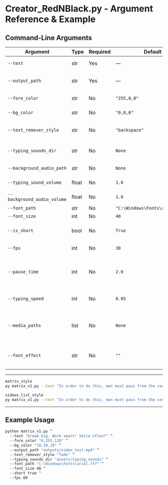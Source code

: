 # Creator_RedNBlack.py - Argument Reference & Example

## Command-Line Arguments

| Argument                    | Type   | Required | Default                        | Description |
|-----------------------------|--------|----------|--------------------------------|-------------|
| `--text`                    | str    | Yes      | —                              | Input text content to animate.
| `--output_path`             | str    | Yes      | —                              | Full output path for the generated video file.
| `--fore_color`              | str    | No       | `"255,0,0"`                    | Foreground (text) color as R,G,B.
| `--bg_color`                | str    | No       | `"0,0,0"`                      | Background color as R,G,B. 
| `--text_remover_style`      | str    | No       | `"backspace"`                  | Style to remove text: `"backspace"` or `"fadeout"`.
| `--typing_sounds_dir`       | str    | No       | `None`                         | Folder with typing sound `.mp3` files (optional).
| `--background_audio_path`   | str    | No       | `None`                         | Path for background audio file.
| `--typing_sound_volume`     | float  | No       | `1.0`                          | Volume for typing audio.
| `--background_audio_volume` | float  | No       | `1.0`                          | Volume for background sounds.
| `--font_path`               | str    | No       | `"C:\Windows\Fonts\ariblk.ttf"`| Path to `.ttf` font file.
| `--font_size`               | int    | No       | `40`                           | Font size in pixels.
| `--is_short`                | bool   | No       | `True`                         | Set to `False` for landscape (1920x1080).
| `--fps`                     | int    | No       | `30`                           | Frames per second for the output video.
| `--pause_time`              | int    | No       | `2.0`                          | Pause time (in seconds) before starting backspace/fade for each text segment.
| `--typing_speed`            | int    | No       | `0.05`                         | Typing speed (delay per character in seconds).
| `--media_paths`             | list   | No       | `None`                         | List of video or image paths for background. They will replace the color background.
| `--font_effect`             | str    | No       | `""`                           | Comma‑separated font effects: 'stroke', 'shadow', 'transparent_overlay'
---

```bash
matrix_style
py matrix_v1.py --text "In order to do this, man must pass from the competitive to the creative mind; otherwise he cannot be in harmony with the Formless Intelligence, which is always creative and never competitive in spirit." --fore_color "0,255,128" --bg_color "10,10,10" --output_path "outputs/video_test.mp4" --typing_sounds_dir "D:\2025\Projects\Presence\Presence0.1\Creator\Channels\RedNBlack\Resources\Audio\Typing_Sounds" --font_size 48

videos_list_style
py matrix_v1.py --text "In order to do this, man must pass from the competitive to the creative mind; otherwise he cannot be in harmony with the Formless Intelligence, which is always creative and never competitive in spirit." --output_path "outputs/video_test.mp4" --fore_color "0,0,0" --typing_sounds_dir "D:\2025\Projects\Presence\Presence0.1\Creator\Channels\RedNBlack\Resources\Audio\Typing_Sounds" --typing_sounds_volume "0.2" --background_audio_path "D:\2025\Projects\Presence\Presence0.1\Resources\Media_Resources\Audio\Background_Audio\Inspirational\Amazing Grace - Casa Rosa.mp3" --background_audio_volume "2.0" --font_size 48 --media_paths "D:\2025\Projects\Presence\Presence0.1\Resources\Media_Resources\Video\1080x1920\Nature\2186967-hd_1080_1350_25fps\2186967-hd_1080_1350_25fps.mp4", "D:\2025\Projects\Presence\Presence0.1\Resources\Media_Resources\Video\1080x1920\Nature\2797545-hd_1080_1920_30fps\2797545-hd_1080_1920_30fps.mp4", "D:\2025\Projects\Presence\Presence0.1\Resources\Media_Resources\Video\1080x1920\Nature\3059046-hd_1080_1920_24fps\3059046-hd_1080_1920_24fps.mp4", "D:\2025\Projects\Presence\Presence0.1\Resources\Media_Resources\Video\1080x1920\Nature\4169233-hd_720_1280_30fps\4169233-hd_720_1280_30fps.mp4", "D:\2025\Projects\Presence\Presence0.1\Resources\Media_Resources\Video\1080x1920\Nature\4434286-hd_1080_1920_30fps\4434286-hd_1080_1920_30fps.mp4" --font_effect "transparent_overlay"
```
---

## Example Usage

```bash
python matrix_v1.py ^
  --text "Dream big. Work smart! Smile often?" ^
  --fore_color "0,255,128" ^
  --bg_color "10,10,10" ^
  --output_path "outputs/video_test.mp4" ^
  --text_remover_style "fade" ^
  --typing_sounds_dir "assets/typing_sounds" ^
  --font_path "C:\Windows\Fonts\arial.ttf" ^
  --font_size 48 ^
  --short true ^
  --fps 60
```